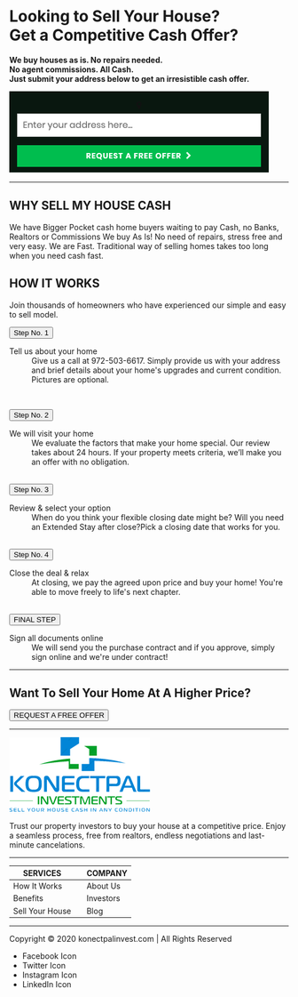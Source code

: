 <!-- Head section for medidata -->
<!--
<head>
    <title>WE BUY HOUSES IN DALLAS-FT WORTH!</title>
</head>
-->

<!-- Body Section -->

# Looking to Sell Your House? <br /> Get a Competitive Cash Offer?
**We buy houses as is. No repairs needed. <br />
No agent commissions. All Cash. <br /> 
Just submit your address below to get an irresistible cash offer.**

[![Request A Free Offer](./img/email-form0.png)](https://raw.githubusercontent.com/fredsiika/konectpal/master/img/email-form0.png)

---

## WHY SELL MY HOUSE CASH
We have Bigger Pocket cash home buyers waiting to pay Cash, no Banks, Realtors or Commissions
We buy As Is! No need of repairs, stress free and very easy.
We are Fast. Traditional way of selling homes takes too long when you need cash fast.

## HOW IT WORKS
Join thousands of homeowners who have experienced our simple and easy to sell model.

<button>Step No. 1</button>
<dl>
    <dt>Tell us about your home</dt>
    <dd>Give us a call at 972-503-6617. 
    Simply provide us with your address and brief details about your home's upgrades and current condition. Pictures are optional.</dd>
</dl>
<br />

<button>Step No. 2</button>
<dt>We will visit your home</dt>
<dd>We evaluate the factors that make your home special. Our review takes about 24 hours. If your property meets criteria, we’ll make you an offer with no obligation.</dd>
<br />

<button>Step No. 3</button>
<dt>Review & select your option</dt>
<dd> When do you think your flexible closing date might be? Will you need an Extended Stay after close?Pick a closing date that works for you.</dd>
<br />

<button>Step No. 4</button><br />
<dt>Close the deal & relax</dt>
<dd> At closing, we pay the agreed upon price and buy your home! You're able to move freely to life's next chapter.</dd>
<br />

<button>FINAL STEP</button>
<dt>Sign all documents online</dt>
<dd> We will send you the purchase contract and if you approve, simply sign online and we're under contract!</dd>

---



## Want To Sell Your Home At A Higher Price?

<button>REQUEST A FREE OFFER</button>

---
<!-- Footer Section -->

[![Konectpal Investments Logo](./img/logo.png)](https://github.com/fredsiika/konectpal/img/logo.png)

Trust our property investors to buy your house at a competitive price. Enjoy a seamless process, free from realtors, endless negotiations and last-minute cancelations.

---

| SERVICES          |       | COMPANY   |
| -------------     |:------| -----     |
| How It Works      |       | About Us  |
| Benefits          |       | Investors |
| Sell Your House   |       | Blog      |

---

Copyright © 2020 konectpalinvest.com | All Rights Reserved

- Facebook Icon
- Twitter Icon
- Instagram Icon
- LinkedIn Icon

